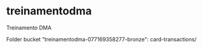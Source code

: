 # treinamentodma
Treinamento DMA

Folder bucket "treinamentodma-077169358277-bronze":
card-transactions/